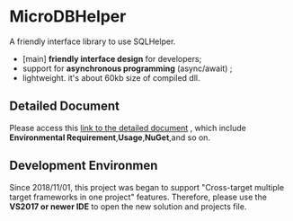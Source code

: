 MicroDBHelper
==========================================
A friendly interface library to use SQLHelper. 

* [main] **friendly interface design** for developers;
* support for **asynchronous programming** (async/await) ;
* lightweight. it's about 60kb size of compiled dll. 

## Detailed Document
Please access this [link to the detailed document](https://doraemonyu.github.io/MicroDBHelper/) , which include **Environmental Requirement**,**Usage**,**NuGet**,and so on.

## Development Environmen
Since 2018/11/01, this project was began to support "Cross-target multiple target frameworks in one project" features.
Therefore, please use the **VS2017 or newer IDE** to open the new solution and projects file.


